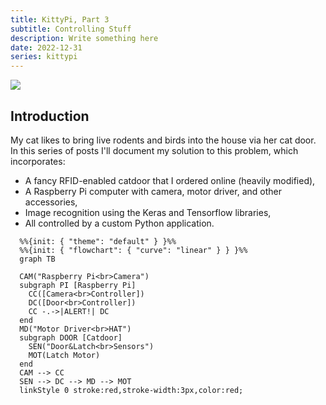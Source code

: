 ```yaml
---
title: KittyPi, Part 3
subtitle: Controlling Stuff
description: Write something here
date: 2022-12-31
series: kittypi
---
```


![](/static/img/isa_hide1.jpg)

## Introduction

My cat likes to bring live rodents and birds into the house via her cat door.  In this series of posts I'll document my solution to this problem, which incorporates:

  - A fancy RFID-enabled catdoor that I ordered online (heavily modified),
  - A Raspberry Pi computer with camera, motor driver, and other accessories,
  - Image recognition using the Keras and Tensorflow libraries,
  - All controlled by a custom Python application.

```mermaid
  %%{init: { "theme": "default" } }%%
  %%{init: { "flowchart": { "curve": "linear" } } }%%
  graph TB

  CAM("Raspberry Pi<br>Camera")
  subgraph PI [Raspberry Pi]
    CC([Camera<br>Controller])
    DC([Door<br>Controller])
    CC -.->|ALERT!| DC
  end
  MD("Motor Driver<br>HAT")
  subgraph DOOR [Catdoor]
    SEN("Door&Latch<br>Sensors")
    MOT(Latch Motor)
  end
  CAM --> CC
  SEN --> DC --> MD --> MOT
  linkStyle 0 stroke:red,stroke-width:3px,color:red;
```
<object data="/static/img/diagram-original.svg" width="100%" alt="Diagram" style="pointer-events: none;"></object>
